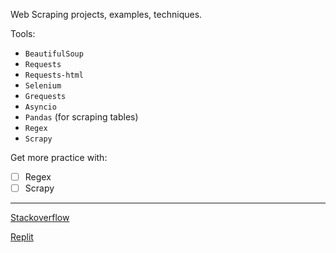 Web Scraping projects, examples, techniques. 

Tools: 
* `BeautifulSoup`
* `Requests`
* `Requests-html`
* `Selenium`
* `Grequests`
* `Asyncio`
* `Pandas` (for scraping tables)
* `Regex`
* `Scrapy`

Get more practice with:
- [ ] Regex 
- [ ] Scrapy
___
[Stackoverflow](https://stackoverflow.com/users/15164646/dimitry-zub?tab=profile) 

[Replit](https://replit.com/@DimitryZub1)

